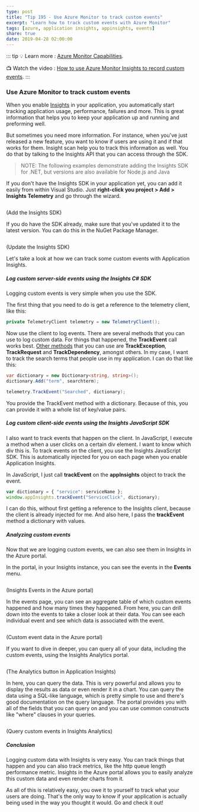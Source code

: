 ```yaml
---
type: post
title: "Tip 195 - Use Azure Monitor to track custom events"
excerpt: "Learn how to track custom events with Azure Monitor"
tags: [azure, application insights, appinsights, events]
share: true
date: 2019-04-28 02:00:00
---
```


::: tip
:bulb: Learn more : [Azure Monitor Capabilities](https://docs.microsoft.com/azure/azure-monitor/?WT.mc_id=docs-azuredevtips-azureappsdev). 

:tv: Watch the video : [How to use Azure Monitor Insights to record custom events](https://www.youtube.com/watch?v=iTRILNstmFI&list=PLLasX02E8BPCNCK8Thcxu-Y-XcBUbhFWC&index=50&t=1s?WT.mc_id=youtube-azuredevtips-azureappsdev).
:::
   
### Use Azure Monitor to track custom events

When you enable [Insights](https://docs.microsoft.com/azure/application-insights/app-insights-overview?WT.mc_id=docs-azuredevtips-azureappsdev) in your application, you automatically start tracking application usage, performance, failures and more. This is great information that helps you to keep your application up and running and preforming well.

But sometimes you need more information. For instance, when you've just released a new feature, you want to know if users are using it and if that works for them.
Insight scan help you to track this information as well. You do that by talking to the Insights API that you can access through the SDK.

> NOTE: The following examples demonstrate adding the Insights SDK for .NET, but versions are also available for Node.js and Java

If you don't have the Insights SDK in your application yet, you can add it easily from within Visual Studio. Just **right-click you project > Add > Insights Telemetry** and go through the wizard. 

<img :src="$withBase('/files/AddAppInsightsSDK.png')">

(Add the Insights SDK)

If you do have the SDK already, make sure that you've updated it to the latest version. You can do this in the NuGet Package Manager.

<img :src="$withBase('/files/UpdateAppInsightsSDKNuget.png')">

(Update the Insights SDK)

Let's take a look at how we can track some custom events with Application Insights.

##### Log custom server-side events using the Insights C# SDK

Logging custom events is very simple when you use the SDK.

The first thing that you need to do is get a reference to the telemetry client, like this:

```csharp
private TelemetryClient telemetry = new TelemetryClient();
```

Now use the client to log events. There are several methods that you can use to log custom data. For things that happened, the **TrackEvent** call works best. [Other methods](https://docs.microsoft.com/azure/application-insights/app-insights-api-custom-events-metrics?WT.mc_id=docs-azuredevtips-azureappsdev) that you can use are **TrackException**, **TrackRequest** and **TrackDependency**, amongst others.
In my case, I want to track the search terms that people use in my application. I can do that like this:

```csharp
var dictionary = new Dictionary<string, string>();
dictionary.Add("term", searchterm);

telemetry.TrackEvent("Searched", dictionary);
```

You provide the TrackEvent method with a dictionary. Because of this, you can provide it with a whole list of key/value pairs.


##### Log custom client-side events using the Insights JavaScript SDK

I also want to track events that happen on the client. In JavaScript, I execute a method when a user clicks on a certain div element. I want to know which div this is.
To track events on the client, you use the Insights JavaScript SDK. This is automatically injected for you on each page when you enable Application Insights.

In JavaScript, I just call **trackEvent** on the **appInsights** object to track the event.

```javascript
var dictionary = { "service": serviceName };
window.appInsights.trackEvent("ServiceClick", dictionary);  
```

I can do this, without first getting a reference to the Insights client, because the client is already injected for me.
And also here, I pass the **trackEvent** method a dictionary with values. 

##### Analyzing custom events

Now that we are logging custom events, we can also see them in Insights in the Azure portal. 

In the portal, in your Insights instance, you can see the events in the **Events** menu.

<img :src="$withBase('/files/CustomEventsInPortal.png')">

(Insights Events in the Azure portal)

In the events page, you can see an aggregate table of which custom events happened and how many times they happened. 
From here, you can drill down into the events to take a closer look at their data. You can see each individual event and see which data is associated with the event.

<img :src="$withBase('/files/DataFromCustomEvent.png')">

(Custom event data in the Azure portal)

If you want to dive in deeper, you can query all of your data, including the custom events, using the Insights Analytics portal. 

<img :src="$withBase('/files/AppInsightsAnalyticsButton.png')">

(The Analytics button in Application Insights)

In here, you can query the data. This is very powerful and allows you to display the results as data or even render it in a chart. You can query the data using a SQL-like language, which is pretty simple to use and there's good documentation on the query language. The portal provides you with all of the fields that you can query on and you can use common constructs like "where" clauses in your queries.  

<img :src="$withBase('/files/AppInsightsAnalytics.png')">

(Query custom events in Insights Analytics)

##### Conclusion

Logging custom data with Insights is very easy. You can track things that happen and you can also track metrics, like the http queue length performance metric. Insights in the Azure portal allows you to easily analyze this custom data and even render charts from it. 

As all of this is relatively easy, you owe it to yourself to track what your users are doing. That's the only way to know if your application is actually being used in the way you thought it would. Go and check it out!



